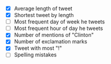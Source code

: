 - [X] Average length of tweet
- [X] Shortest tweet by length
- [ ] Most frequent day of week he tweets
- [ ] Most frequent hour of day he tweets
- [X] Number of mentions of "Clinton"
- [X] Number of exclamation marks 
- [X] Tweet with most "!"
- [ ] Spelling mistakes